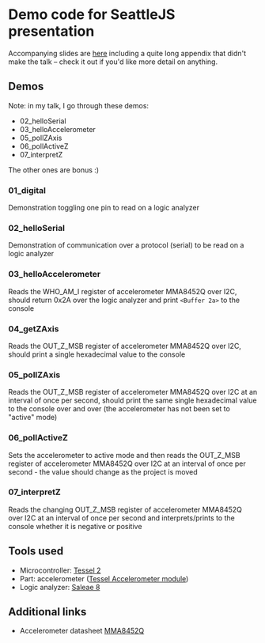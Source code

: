 Demo code for SeattleJS presentation
======

Accompanying slides are [here](https://docs.google.com/presentation/d/1oC61AM3myKgnI8YxgqCJQD_yUZvWsyO73Go6RIVRxRM/edit?usp=sharing) including a quite long appendix that didn't make the talk – check it out if you'd like more detail on anything.

## Demos

Note: in my talk, I go through these demos:

* 02_helloSerial
* 03_helloAccelerometer
* 05_pollZAxis
* 06_pollActiveZ
* 07_interpretZ

The other ones are bonus :)

### 01_digital
Demonstration toggling one pin to read on a logic analyzer

### 02_helloSerial
Demonstration of communication over a protocol (serial) to be read on a logic analyzer

### 03_helloAccelerometer
Reads the WHO_AM_I register of accelerometer MMA8452Q over I2C, should return 0x2A over the logic analyzer and print `<Buffer 2a>` to the console

### 04_getZAxis
Reads the OUT_Z_MSB register of accelerometer MMA8452Q over I2C, should print a single hexadecimal value to the console

### 05_pollZAxis
Reads the OUT_Z_MSB register of accelerometer MMA8452Q over I2C at an interval of once per second, should print the same single hexadecimal value to the console over and over (the accelerometer has not been set to "active" mode)

### 06_pollActiveZ
Sets the accelerometer to active mode and then reads the OUT_Z_MSB register of accelerometer MMA8452Q over I2C at an interval of once per second - the value should change as the project is moved

### 07_interpretZ
Reads the changing OUT_Z_MSB register of accelerometer MMA8452Q over I2C at an interval of once per second and interprets/prints to the console whether it is negative or positive

## Tools used
* Microcontroller: [Tessel 2](//tessel.io)
* Part: accelerometer ([Tessel Accelerometer module](//tessel.io/modules))
* Logic analyzer: [Saleae 8](//saleae.com)

## Additional links
* Accelerometer datasheet [MMA8452Q](http://www.nxp.com/files/sensors/doc/data_sheet/MMA8452Q.pdf)
